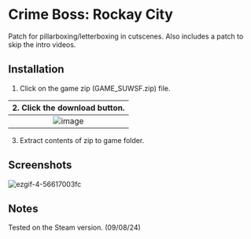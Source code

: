 # Crime Boss: Rockay City
Patch for pillarboxing/letterboxing in cutscenes. Also includes a patch to skip the intro videos.

## Installation
1. Click on the game zip (GAME_SUWSF.zip) file.

| 2. Click the download button. |
|:-------------------------------------:|
| ![image](https://github.com/Lyall/UltrawidePatches/assets/695941/5ce06a5d-5d52-477d-9c02-84941ba833cb) |
3. Extract contents of zip to game folder.

## Screenshots
![ezgif-4-56617003fc](https://github.com/user-attachments/assets/debdbe8c-e79a-461b-89a0-18d36dc8e365)

## Notes
Tested on the Steam version. (09/08/24)
